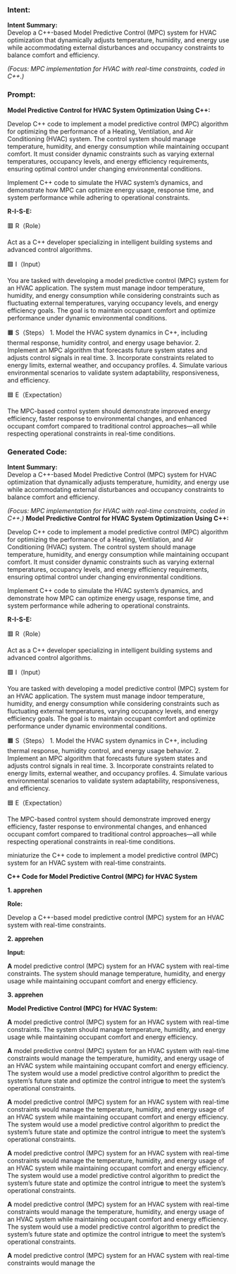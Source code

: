 ### Intent:
**Intent Summary:**  
Develop a C++-based Model Predictive Control (MPC) system for HVAC optimization that dynamically adjusts temperature, humidity, and energy use while accommodating external disturbances and occupancy constraints to balance comfort and efficiency.  

*(Focus: MPC implementation for HVAC with real-time constraints, coded in C++.)*

### Prompt:
**Model Predictive Control for HVAC System Optimization Using C++:**

Develop C++ code to implement a model predictive control (MPC) algorithm for optimizing the performance of a Heating, Ventilation, and Air Conditioning (HVAC) system. The control system should manage temperature, humidity, and energy consumption while maintaining occupant comfort. It must consider dynamic constraints such as varying external temperatures, occupancy levels, and energy efficiency requirements, ensuring optimal control under changing environmental conditions.

Implement C++ code to simulate the HVAC system’s dynamics, and demonstrate how MPC can optimize energy usage, response time, and system performance while adhering to operational constraints.

**R-I-S-E:**

🟥 R（Role）

Act as a C++ developer specializing in intelligent building systems and advanced control algorithms.

🟩 I（Input）

You are tasked with developing a model predictive control (MPC) system for an HVAC application. The system must manage indoor temperature, humidity, and energy consumption while considering constraints such as fluctuating external temperatures, varying occupancy levels, and energy efficiency goals. The goal is to maintain occupant comfort and optimize performance under dynamic environmental conditions.

🟧 S（Steps）
	1.	Model the HVAC system dynamics in C++, including thermal response, humidity control, and energy usage behavior.
	2.	Implement an MPC algorithm that forecasts future system states and adjusts control signals in real time.
	3.	Incorporate constraints related to energy limits, external weather, and occupancy profiles.
	4.	Simulate various environmental scenarios to validate system adaptability, responsiveness, and efficiency.

🟦 E（Expectation）

The MPC-based control system should demonstrate improved energy efficiency, faster response to environmental changes, and enhanced occupant comfort compared to traditional control approaches—all while respecting operational constraints in real-time conditions.

### Generated Code:
**Intent Summary:**  
Develop a C++-based Model Predictive Control (MPC) system for HVAC optimization that dynamically adjusts temperature, humidity, and energy use while accommodating external disturbances and occupancy constraints to balance comfort and efficiency.  

*(Focus: MPC implementation for HVAC with real-time constraints, coded in C++.)*
**Model Predictive Control for HVAC System Optimization Using C++:**

Develop C++ code to implement a model predictive control (MPC) algorithm for optimizing the performance of a Heating, Ventilation, and Air Conditioning (HVAC) system. The control system should manage temperature, humidity, and energy consumption while maintaining occupant comfort. It must consider dynamic constraints such as varying external temperatures, occupancy levels, and energy efficiency requirements, ensuring optimal control under changing environmental conditions.

Implement C++ code to simulate the HVAC system’s dynamics, and demonstrate how MPC can optimize energy usage, response time, and system performance while adhering to operational constraints.

**R-I-S-E:**

🟥 R（Role）

Act as a C++ developer specializing in intelligent building systems and advanced control algorithms.

🟩 I（Input）

You are tasked with developing a model predictive control (MPC) system for an HVAC application. The system must manage indoor temperature, humidity, and energy consumption while considering constraints such as fluctuating external temperatures, varying occupancy levels, and energy efficiency goals. The goal is to maintain occupant comfort and optimize performance under dynamic environmental conditions.

🟧 S（Steps）
	1.	Model the HVAC system dynamics in C++, including thermal response, humidity control, and energy usage behavior.
	2.	Implement an MPC algorithm that forecasts future system states and adjusts control signals in real time.
	3.	Incorporate constraints related to energy limits, external weather, and occupancy profiles.
	4.	Simulate various environmental scenarios to validate system adaptability, responsiveness, and efficiency.

🟦 E（Expectation）

The MPC-based control system should demonstrate improved energy efficiency, faster response to environmental changes, and enhanced occupant comfort compared to traditional control approaches—all while respecting operational constraints in real-time conditions.

 miniaturize the C++ code to implement a model predictive control (MPC) system for an HVAC system with real-time constraints.

**C++ Code for Model Predictive Control (MPC) for HVAC System**

**1. apprehen**

**Role:**

Develop a C++-based model predictive control (MPC) system for an HVAC system with real-time constraints.

**2. apprehen**

**Input:**

**A** model predictive control (MPC) system for an HVAC system with real-time constraints. The system should manage temperature, humidity, and energy usage while maintaining occupant comfort and energy efficiency.

**3. apprehen**

**Model Predictive Control (MPC) for HVAC System:**

**A** model predictive control (MPC) system for an HVAC system with real-time constraints. The system should manage temperature, humidity, and energy usage while maintaining occupant comfort and energy efficiency.

**A** model predictive control (MPC) system for an HVAC system with real-time constraints would manage the temperature, humidity, and energy usage of an HVAC system while maintaining occupant comfort and energy efficiency. The system would use a model predictive control algorithm to predict the system’s future state and optimize the control intrigu**e** to meet the system’s operational constraints.

**A** model predictive control (MPC) system for an HVAC system with real-time constraints would manage the temperature, humidity, and energy usage of an HVAC system while maintaining occupant comfort and energy efficiency. The system would use a model predictive control algorithm to predict the system’s future state and optimize the control intrigu**e** to meet the system’s operational constraints.

**A** model predictive control (MPC) system for an HVAC system with real-time constraints would manage the temperature, humidity, and energy usage of an HVAC system while maintaining occupant comfort and energy efficiency. The system would use a model predictive control algorithm to predict the system’s future state and optimize the control intrigu**e** to meet the system’s operational constraints.

**A** model predictive control (MPC) system for an HVAC system with real-time constraints would manage the temperature, humidity, and energy usage of an HVAC system while maintaining occupant comfort and energy efficiency. The system would use a model predictive control algorithm to predict the system’s future state and optimize the control intrigu**e** to meet the system’s operational constraints.

**A** model predictive control (MPC) system for an HVAC system with real-time constraints would manage the

